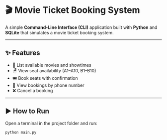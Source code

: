 # 🎬 Movie Ticket Booking System

A simple **Command-Line Interface (CLI)** application built with **Python** and **SQLite** that simulates a movie ticket booking system.

---

## ✨ Features
- 🎥 List available movies and showtimes
- 🪑 View seat availability (A1–A10, B1–B10)
- 🎟️ Book seats with confirmation
- 📱 View bookings by phone number
- ❌ Cancel a booking

---

## ▶ How to Run
Open a terminal in the project folder and run:

```bash
python main.py
